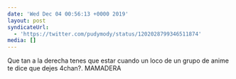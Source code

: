 ```yaml
---
date: 'Wed Dec 04 00:56:13 +0000 2019'
layout: post
syndicateUrl:
  - 'https://twitter.com/pudymody/status/1202028799346511874'
media: []
---
```

Que tan a la derecha tenes que estar cuando un loco de un grupo de anime te dice que dejes 4chan?. MAMADERA